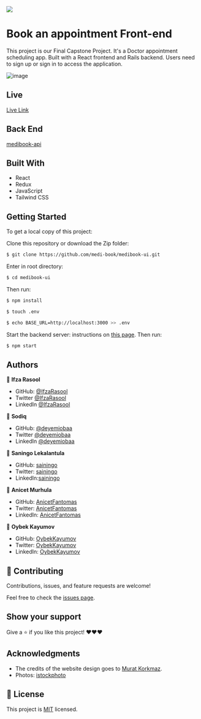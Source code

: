 ![](https://img.shields.io/badge/Microverse-blueviolet)

# Book an appointment Front-end

This project is our Final Capstone Project. It's a Doctor appointment scheduling app. Built with a React frontend and Rails backend. Users need to sign up or sign in to access the application.

![image](https://user-images.githubusercontent.com/55185309/188284939-b3f53fae-93bd-426a-a3e7-2d12eb84b923.png)

## Live

[Live Link](https://medibook-ui.vercel.app/login)

## Back End

[medibook-api](https://github.com/medi-book/medibook-api.git)

## Built With

- React
- Redux
- JavaScript
- Tailwind CSS

## Getting Started

To get a local copy of this project:

Clone this repository or download the Zip folder:

```bash
$ git clone https://github.com/medi-book/medibook-ui.git
```

Enter in root directory:

```bash
$ cd medibook-ui
```

Then run:

```bash
$ npm install
```

```bash
$ touch .env
```

```bash
$ echo BASE_URL=http://localhost:3000 >> .env
```

Start the backend server: instructions on [this page](https://github.com/medi-book/medibook-api#setup). Then run:

```bash
$ npm start
```

## Authors

👤 **Ifza Rasool**

- GitHub: [@IfzaRasool](https://github.com/IfzaRasool)
- Twitter [@IfzaRasool](https://twitter.com/Ifza15011319)
- LinkedIn [@IfzaRasool](https://www.linkedin.com/in/ifza-arain/)

👤 **Sodiq**

- GitHub: [@deyemiobaa](https://github.com/deyemiobaa)
- Twitter [@deyemiobaa](https://twitter.com/deyemiobaa)
- LinkedIn [@deyemiobaa](https://www.linkedin.com/in/sodiqa/)

👤 **Saningo Lekalantula**

- GitHub: [sainingo](https://github.com/sainingo)
- Twitter: [sainingo](https://twitter.com/saningoInn)
- LinkedIn:[sainingo](https://www.linkedin.com/in/sainingo/)

👤 **Anicet Murhula**

- GitHub: [AnicetFantomas](https://github.com/sainingo)
- Twitter: [AnicetFantomas](https://twitter.com/FantomasAnicet)
- LinkedIn: [AnicetFantomas](https://www.linkedin.com/in/anicet-murhula-13a1b0220/)

👤 **Oybek Kayumov**

- GitHub: [OybekKayumov](https://github.com/OybekKayumov)
- Twitter: [OybekKayumov](https://twitter.com/KayumovOybek)
- LinkedIn: [OybekKayumov](https://www.linkedin.com/in/oybek-kayumov/)

## 🤝 Contributing

Contributions, issues, and feature requests are welcome!

Feel free to check the [issues page](https://github.com/medi-book/medibook-ui/issues).

## Show your support

Give a ⭐️ if you like this project! ❤️❤️❤️

## Acknowledgments

- The credits of the website design goes to [Murat Korkmaz](https://www.behance.net/gallery/26425031/Vespa-Responsive-Redesign).
- Photos: [istockphoto](https://www.istockphoto.com/)

## 📝 License

This project is [MIT](https://github.com/medi-book/medibook-ui/blob/dev/LICENSE) licensed.

